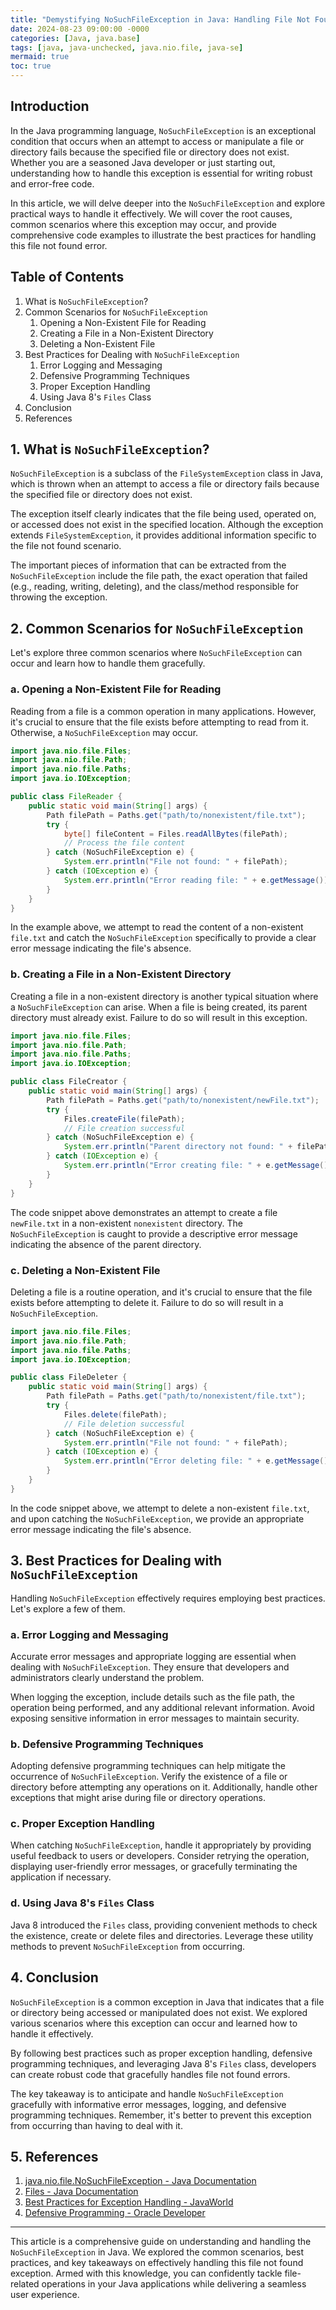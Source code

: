 ```yaml
---
title: "Demystifying NoSuchFileException in Java: Handling File Not Found Errors Like a Pro"
date: 2024-08-23 09:00:00 -0000
categories: [Java, java.base]
tags: [java, java-unchecked, java.nio.file, java-se]
mermaid: true
toc: true
---
```



## Introduction

In the Java programming language, `NoSuchFileException` is an exceptional condition that occurs when an attempt to access or manipulate a file or directory fails because the specified file or directory does not exist. Whether you are a seasoned Java developer or just starting out, understanding how to handle this exception is essential for writing robust and error-free code.

In this article, we will delve deeper into the `NoSuchFileException` and explore practical ways to handle it effectively. We will cover the root causes, common scenarios where this exception may occur, and provide comprehensive code examples to illustrate the best practices for handling this file not found error.

## Table of Contents
1. What is `NoSuchFileException`?
2. Common Scenarios for `NoSuchFileException`
    1. Opening a Non-Existent File for Reading
    2. Creating a File in a Non-Existent Directory
    3. Deleting a Non-Existent File
3. Best Practices for Dealing with `NoSuchFileException`
    1. Error Logging and Messaging
    2. Defensive Programming Techniques
    3. Proper Exception Handling
    4. Using Java 8's `Files` Class
4. Conclusion
5. References

## 1. What is `NoSuchFileException`?

`NoSuchFileException` is a subclass of the `FileSystemException` class in Java, which is thrown when an attempt to access a file or directory fails because the specified file or directory does not exist. 

The exception itself clearly indicates that the file being used, operated on, or accessed does not exist in the specified location. Although the exception extends `FileSystemException`, it provides additional information specific to the file not found scenario.

The important pieces of information that can be extracted from the `NoSuchFileException` include the file path, the exact operation that failed (e.g., reading, writing, deleting), and the class/method responsible for throwing the exception.

## 2. Common Scenarios for `NoSuchFileException`

Let's explore three common scenarios where `NoSuchFileException` can occur and learn how to handle them gracefully.

### a. Opening a Non-Existent File for Reading

Reading from a file is a common operation in many applications. However, it's crucial to ensure that the file exists before attempting to read from it. Otherwise, a `NoSuchFileException` may occur.

```java
import java.nio.file.Files;
import java.nio.file.Path;
import java.nio.file.Paths;
import java.io.IOException;

public class FileReader {
    public static void main(String[] args) {
        Path filePath = Paths.get("path/to/nonexistent/file.txt");
        try {
            byte[] fileContent = Files.readAllBytes(filePath);
            // Process the file content
        } catch (NoSuchFileException e) {
            System.err.println("File not found: " + filePath);
        } catch (IOException e) {
            System.err.println("Error reading file: " + e.getMessage());
        }
    }
}

```

In the example above, we attempt to read the content of a non-existent `file.txt` and catch the `NoSuchFileException` specifically to provide a clear error message indicating the file's absence.

### b. Creating a File in a Non-Existent Directory

Creating a file in a non-existent directory is another typical situation where a `NoSuchFileException` can arise. When a file is being created, its parent directory must already exist. Failure to do so will result in this exception.

```java
import java.nio.file.Files;
import java.nio.file.Path;
import java.nio.file.Paths;
import java.io.IOException;

public class FileCreator {
    public static void main(String[] args) {
        Path filePath = Paths.get("path/to/nonexistent/newFile.txt");
        try {
            Files.createFile(filePath);
            // File creation successful
        } catch (NoSuchFileException e) {
            System.err.println("Parent directory not found: " + filePath.getParent());
        } catch (IOException e) {
            System.err.println("Error creating file: " + e.getMessage());
        }
    }
}
```

The code snippet above demonstrates an attempt to create a file `newFile.txt` in a non-existent `nonexistent` directory. The `NoSuchFileException` is caught to provide a descriptive error message indicating the absence of the parent directory.

### c. Deleting a Non-Existent File

Deleting a file is a routine operation, and it's crucial to ensure that the file exists before attempting to delete it. Failure to do so will result in a `NoSuchFileException`.

```java
import java.nio.file.Files;
import java.nio.file.Path;
import java.nio.file.Paths;
import java.io.IOException;

public class FileDeleter {
    public static void main(String[] args) {
        Path filePath = Paths.get("path/to/nonexistent/file.txt");
        try {
            Files.delete(filePath);
            // File deletion successful
        } catch (NoSuchFileException e) {
            System.err.println("File not found: " + filePath);
        } catch (IOException e) {
            System.err.println("Error deleting file: " + e.getMessage());
        }
    }
}
```

In the code snippet above, we attempt to delete a non-existent `file.txt`, and upon catching the `NoSuchFileException`, we provide an appropriate error message indicating the file's absence.

## 3. Best Practices for Dealing with `NoSuchFileException`

Handling `NoSuchFileException` effectively requires employing best practices. Let's explore a few of them.

### a. Error Logging and Messaging

Accurate error messages and appropriate logging are essential when dealing with `NoSuchFileException`. They ensure that developers and administrators clearly understand the problem.

When logging the exception, include details such as the file path, the operation being performed, and any additional relevant information. Avoid exposing sensitive information in error messages to maintain security.

### b. Defensive Programming Techniques

Adopting defensive programming techniques can help mitigate the occurrence of `NoSuchFileException`. Verify the existence of a file or directory before attempting any operations on it. Additionally, handle other exceptions that might arise during file or directory operations.

### c. Proper Exception Handling

When catching `NoSuchFileException`, handle it appropriately by providing useful feedback to users or developers. Consider retrying the operation, displaying user-friendly error messages, or gracefully terminating the application if necessary.

### d. Using Java 8's `Files` Class

Java 8 introduced the `Files` class, providing convenient methods to check the existence, create or delete files and directories. Leverage these utility methods to prevent `NoSuchFileException` from occurring.

## 4. Conclusion

`NoSuchFileException` is a common exception in Java that indicates that a file or directory being accessed or manipulated does not exist. We explored various scenarios where this exception can occur and learned how to handle it effectively.

By following best practices such as proper exception handling, defensive programming techniques, and leveraging Java 8's `Files` class, developers can create robust code that gracefully handles file not found errors.

The key takeaway is to anticipate and handle `NoSuchFileException` gracefully with informative error messages, logging, and defensive programming techniques. Remember, it's better to prevent this exception from occurring than having to deal with it.

## 5. References

1. [java.nio.file.NoSuchFileException - Java Documentation](https://docs.oracle.com/en/java/javase/14/docs/api/java.base/java/nio/file/NoSuchFileException.html)
2. [Files - Java Documentation](https://docs.oracle.com/javase/8/docs/api/java/nio/file/Files.html)
3. [Best Practices for Exception Handling - JavaWorld](https://www.javaworld.com/article/2076123/core-java-exception-handling---1-2-3-4.html)
4. [Defensive Programming - Oracle Developer](https://blogs.oracle.com/javamagazine/5-minutes-with-raoul-gaal-practicing-defensive-programming)

---

This article is a comprehensive guide on understanding and handling the `NoSuchFileException` in Java. We explored the common scenarios, best practices, and key takeaways on effectively handling this file not found exception. Armed with this knowledge, you can confidently tackle file-related operations in your Java applications while delivering a seamless user experience.
